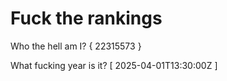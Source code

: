 # Fuck the rankings

Who the hell am I?
{ 22315573 }

What fucking year is it?
[ 2025-04-01T13:30:00Z ]
